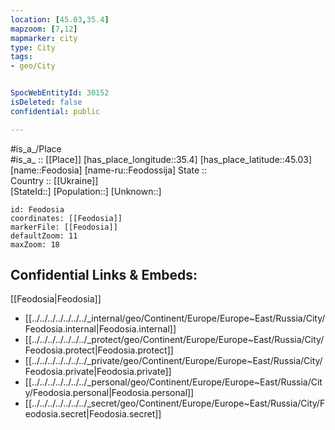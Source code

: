 ```yaml
---
location: [45.03,35.4] 
mapzoom: [7,12] 
mapmarker: city 
type: City
tags:
- geo/City


SpocWebEntityId: 30152
isDeleted: false
confidential: public

---
```

#is_a_/Place  
#is_a_ :: [[Place]] 
[has_place_longitude::35.4] 
[has_place_latitude::45.03] 
[name::Feodosia] 
[name-ru::Feodossija] 
State ::  
Country :: [[Ukraine]]  
[StateId::] 
[Population::] 
[Unknown::] 


```leaflet
id: Feodosia
coordinates: [[Feodosia]] 
markerFile: [[Feodosia]] 
defaultZoom: 11 
maxZoom: 18
```


## Confidential Links & Embeds: 
[[Feodosia|Feodosia]]  
- [[../../../../../../../_internal/geo/Continent/Europe/Europe~East/Russia/City/Feodosia.internal|Feodosia.internal]] 
- [[../../../../../../../_protect/geo/Continent/Europe/Europe~East/Russia/City/Feodosia.protect|Feodosia.protect]] 
- [[../../../../../../../_private/geo/Continent/Europe/Europe~East/Russia/City/Feodosia.private|Feodosia.private]] 
- [[../../../../../../../_personal/geo/Continent/Europe/Europe~East/Russia/City/Feodosia.personal|Feodosia.personal]] 
- [[../../../../../../../_secret/geo/Continent/Europe/Europe~East/Russia/City/Feodosia.secret|Feodosia.secret]] 

